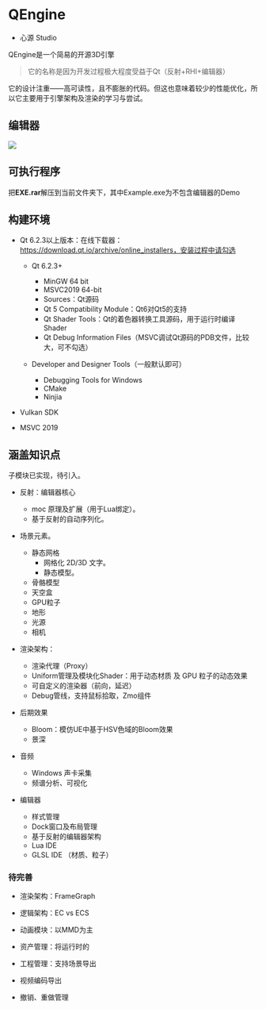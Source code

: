 # QEngine

- 心源 Studio

QEngine是一个简易的开源3D引擎

>它的名称是因为开发过程极大程度受益于Qt（反射+RHI+编辑器）

它的设计注重——高可读性，且不膨胀的代码。但这也意味着较少的性能优化，所以它主要用于引擎架构及渲染的学习与尝试。

## 编辑器

![](./Doc/src/debug.gif)

## 可执行程序

把**EXE.rar**解压到当前文件夹下，其中Example.exe为不包含编辑器的Demo

## 构建环境

- Qt 6.2.3以上版本：在线下载器：https://download.qt.io/archive/online_installers，安装过程中请勾选
  - Qt 6.2.3+
    - MinGW 64 bit
    - MSVC2019 64-bit 
    - Sources：Qt源码
    - Qt 5 Compatibility Module：Qt6对Qt5的支持
    - Qt Shader Tools：Qt的着色器转换工具源码，用于运行时编译Shader
    - Qt Debug Information Files（MSVC调试Qt源码的PDB文件，比较大，可不勾选）

  - Developer and Designer Tools（一般默认即可）
    - Debugging Tools for Windows
    - CMake
    - Ninjia

- Vulkan SDK
- MSVC 2019 

## 涵盖知识点

 子模块已实现，待引入。

- 反射：编辑器核心
  - moc 原理及扩展（用于Lua绑定）。
  - 基于反射的自动序列化。
- 场景元素。
  - 静态网格
    - 网格化 2D/3D 文字。
    - 静态模型。
  - 骨骼模型
  - 天空盒
  - GPU粒子
  - 地形
  - 光源
  - 相机
- 渲染架构：
  - 渲染代理（Proxy）
  - Uniform管理及模块化Shader：用于动态材质 及 GPU 粒子的动态效果
  - 可自定义的渲染器（前向，延迟）
  - Debug管线，支持鼠标拾取，Zmo组件
- 后期效果
  - Bloom：模仿UE中基于HSV色域的Bloom效果
  - 景深
- 音频
  - Windows 声卡采集
  - 频谱分析、可视化

- 编辑器
  - 样式管理
  - Dock窗口及布局管理
  - 基于反射的编辑器架构
  - Lua IDE
  - GLSL IDE （材质、粒子）

### 待完善

- 渲染架构：FrameGraph

- 逻辑架构：EC vs ECS

- 动画模块：以MMD为主

- 资产管理：将运行时的

- 工程管理：支持场景导出

- 视频编码导出

- 撤销、重做管理

  

  

  

  
